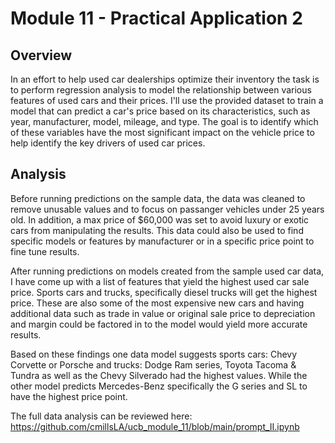 # Module 11 - Practical Application 2

## Overview
In an effort to help used car dealerships optimize their inventory the task is to perform regression analysis to model the relationship between various features of used cars and their prices. I'll use the provided dataset to train a model that can predict a car's price based on its characteristics, such as year, manufacturer, model, mileage, and type. The goal is to identify which of these variables have the most significant impact on the vehicle price to help identify the key drivers of used car prices.

## Analysis
Before running predictions on the sample data, the data was cleaned to remove unusable values and to focus on passanger vehicles under 25 years old.  In addition, a max price of $60,000 was set to avoid luxury or exotic cars from manipulating the results.  This data could also be used to find specific models or features by manufacturer or in a specific price point to fine tune results.

After running predictions on models created from the sample used car data, I have come up with a list of features that yield the highest used car sale price.  Sports cars and trucks, specifically diesel trucks will get the highest price.  These are also some of the most expensive new cars and having additional data such as trade in value or original sale price to depreciation and margin could be factored in to the model would yield more accurate results.

Based on these findings one data model suggests sports cars: Chevy Corvette or Porsche and trucks: Dodge Ram series, Toyota Tacoma & Tundra as well as the Chevy Silverado had the highest values.  While the other model predicts Mercedes-Benz specifically the G series and SL to have the highest price point.

The full data analysis can be reviewed here: https://github.com/cmillsLA/ucb_module_11/blob/main/prompt_II.ipynb
